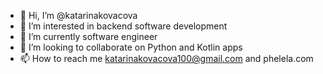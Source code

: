 - 👋 Hi, I’m @katarinakovacova
- 👀 I’m interested in backend software development
- 🌱 I’m currently software engineer 
- 💞️ I’m looking to collaborate on Python and Kotlin apps
- 📫 How to reach me katarinakovacova100@gmail.com and phelela.com

<!---
katarinakovacova/katarinakovacova is a ✨ special ✨ repository because its `README.md` (this file) appears on your GitHub profile.
You can click the Preview link to take a look at your changes.
--->
